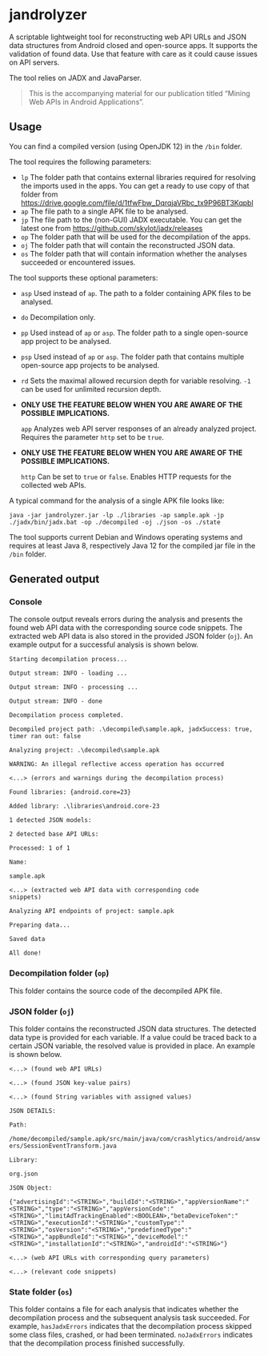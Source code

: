 # jandrolyzer
A scriptable lightweight tool for reconstructing web API URLs and JSON data structures from Android closed and open-source apps.
It supports the validation of found data. Use that feature with care as it could cause issues on API servers.

The tool relies on JADX and JavaParser.

> This is the accompanying material for our publication titled “Mining Web APIs in Android Applications”.

## Usage

You can find a compiled version (using OpenJDK 12) in the `/bin` folder.

The tool requires the following parameters:
 
- `lp` The folder path that contains external libraries required for resolving the imports used in the apps. You can get a ready to use copy of that folder from https://drive.google.com/file/d/1tfwFbw_DqrqjaVRbc_tx9P96BT3Kqpbl
- `ap` The file path to a single APK file to be analysed.
- `jp` The file path to the (non-GUI) JADX executable. You can get the latest one from https://github.com/skylot/jadx/releases
- `op` The folder path that will be used for the decompilation of the apps.
- `oj` The folder path that will contain the reconstructed JSON data.
- `os` The folder path that will contain information whether the analyses succeeded or encountered issues.


The tool supports these optional parameters:
- `asp` Used instead of `ap`. The path to a folder containing APK files to be analysed.
- `do` Decompilation only.
- `pp` Used instead of `ap` or `asp`. The folder path to a single open-source app project to be analysed. 
- `psp` Used instead of `ap` or `asp`. The folder path that contains multiple open-source app projects to be analysed.
- `rd` Sets the maximal allowed recursion depth for variable resolving. `-1` can be used for unlimited recursion depth.  
- **ONLY USE THE FEATURE BELOW WHEN YOU ARE AWARE OF THE POSSIBLE IMPLICATIONS.**
    
  `app` Analyzes web API server responses of an already analyzed project. Requires the parameter `http` set to be `true`.

- **ONLY USE THE FEATURE BELOW WHEN YOU ARE AWARE OF THE POSSIBLE IMPLICATIONS.**
  
  `http` Can be set to `true` or `false`. Enables HTTP requests for the collected web APIs. 
  
A typical command for the analysis of a single APK file looks like:

`java -jar jandrolyzer.jar -lp ./libraries -ap sample.apk -jp ./jadx/bin/jadx.bat -op ./decompiled -oj ./json -os ./state`

The tool supports current Debian and Windows operating systems and requires at least Java 8, respectively Java 12 for the compiled jar file in the `/bin` folder.

## Generated output

### Console
The console output reveals errors during the analysis and presents the found web API data with the corresponding source code snippets.
The extracted web API data is also stored in the provided JSON folder (`oj`).
An example output for a successful analysis is shown below.

<code>Starting decompilation process...  
Output stream: INFO  - loading ...  
Output stream: INFO  - processing ...  
Output stream: INFO  - done  
Decompilation process completed.  
Decompiled project path: .\decompiled\sample.apk, jadxSuccess: true, timer ran out: false  
Analyzing project: .\decompiled\sample.apk  
WARNING: An illegal reflective access operation has occurred  
\<...\> (errors and warnings during the decompilation process)  
Found libraries: {android.core=23}  
Added library: .\libraries\android.core-23  
1 detected JSON models:  
2 detected base API URLs:  
Processed: 1 of 1  
Name:  
sample.apk  
\<...\> (extracted web API data with corresponding code snippets)  
Analyzing API endpoints of project: sample.apk  
Preparing data...  
Saved data  
All done!</code>

### Decompilation folder (`op`)
This folder contains the source code of the decompiled APK file.

### JSON folder (`oj`)
This folder contains the reconstructed JSON data structures. The detected data type is provided for each variable.
If a value could be traced back to a certain JSON variable, the resolved value is provided in place. An example is shown below.

<code><...> (found web API URLs)  
<...> (found JSON key-value pairs)  
<...> (found String variables with assigned values)  
JSON DETAILS:  
Path:  
/home/decompiled/sample.apk/src/main/java/com/crashlytics/android/answers/SessionEventTransform.java  
Library:  
org.json  
JSON Object:   
{"advertisingId":"\<STRING\>","buildId":"\<STRING\>","appVersionName":"\<STRING\>","type":"\<STRING\>","appVersionCode":"\<STRING\>","limitAdTrackingEnabled":\<BOOLEAN\>,"betaDeviceToken":"\<STRING\>","executionId":"\<STRING\>","customType":"\<STRING\>","osVersion":"\<STRING\>","predefinedType":"\<STRING\>","appBundleId":"\<STRING\>","deviceModel":"\<STRING\>","installationId":"\<STRING\>","androidId":"\<STRING\>"}  
<...> (web API URLs with corresponding query parameters)  
<...> (relevant code snippets)</code>


### State folder (`os`)
This folder contains a file for each analysis that indicates whether the decompilation process and the subsequent analysis task succeeded. For example, `hasJadxErrors` indicates that the decompilation process skipped some class files, crashed, or had been terminated. `noJadxErrors` indicates that the decompilation process finished successfully.
